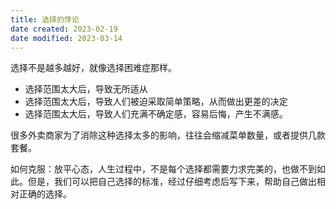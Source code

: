 ```yaml
---
title: 选择的悖论
date created: 2023-02-19
date modified: 2023-03-14
---
```


选择不是越多越好，就像选择困难症那样。

- 选择范围太大后，导致无所适从
- 选择范围太大后，导致人们被迫采取简单策略，从而做出更差的决定
- 选择范围太大后，导致人们充满不确定感，容易后悔，产生不满感。

很多外卖商家为了消除这种选择太多的影响，往往会缩减菜单数量，或者提供几款套餐。

如何克服：放平心态，人生过程中，不是每个选择都需要力求完美的，也做不到如此。但是，我们可以把自己选择的标准，经过仔细考虑后写下来，帮助自己做出相对正确的选择。
